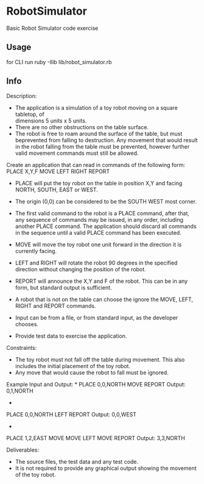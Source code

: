 # RobotSimulator

Basic Robot Simulator code exercise

## Usage

for CLI run ruby -Ilib lib/robot_simulator.rb

## Info
Description:

* The  application  is  a  simulation  of  a  toy  robot  moving  on  a  square  tabletop,  of  
dimensions  5  units  x  5  units.
* There  are  no  other  obstructions  on  the  table  surface.
* The  robot  is  free  to  roam  around  the  surface  of  the  table,  but  must  beprevented  from  falling  to  destruction.  Any  movement that  would  result  in  the robot  falling  from  the  table  must  be  prevented, however  further  valid  movement commands  must  still be  allowed.

Create  an  application  that  can  read  in  commands  of  the  following  form:
PLACE  X,Y,F
MOVE
LEFT
RIGHT
REPORT

* PLACE  will  put  the  toy  robot  on  the  table  in  position  X,Y  and  facing  NORTH, SOUTH,  EAST  or  WEST.  
* The  origin  (0,0)  can  be  considered  to  be  the  SOUTH  WEST  most  corner.
* The  first  valid  command  to  the  robot  is  a  PLACE  command,  after  that,  any sequence  of  commands  may  be  issued,  in  any  order,  including  another  PLACE command.  The  application  should  discard  all  commands  in  the  sequence  until  a valid  PLACE  command  has  been  executed.
* MOVE  will  move  the  toy  robot  one  unit  forward  in  the  direction  it  is  currently facing.
* LEFT  and  RIGHT  will  rotate  the  robot  90  degrees  in  the  specified  direction without  changing  the  position  of  the  robot.
* REPORT  will  announce  the  X,Y  and  F  of  the  robot.  This  can  be  in  any  form,  but standard  output  is  sufficient.


* A  robot  that  is  not  on  the  table  can  choose  the  ignore  the  MOVE,  LEFT,  RIGHT and  REPORT  commands.
* Input  can  be  from  a  file,  or  from  standard  input,  as  the  developer  chooses.
* Provide  test  data  to  exercise  the  application.


Constraints:
* The  toy  robot  must  not  fall  off  the  table  during  movement.  This  also  includes the  initial  placement  of  the  toy  robot.  
* Any  move  that  would  cause  the  robot  to  fall  must  be  ignored.


Example  Input  and  Output:
*
PLACE  0,0,NORTH
MOVE
REPORT
Output:  0,1,NORTH


*
PLACE  0,0,NORTH
LEFT
REPORT
Output:  0,0,WEST


*
PLACE  1,2,EAST
MOVE
MOVE
LEFT
MOVE
REPORT
Output:  3,3,NORTH


Deliverables:
* The  source  files,  the  test  data  and  any  test  code.
* It  is  not  required  to  provide  any  graphical  output  showing  the  movement  of  the toy  robot.  
